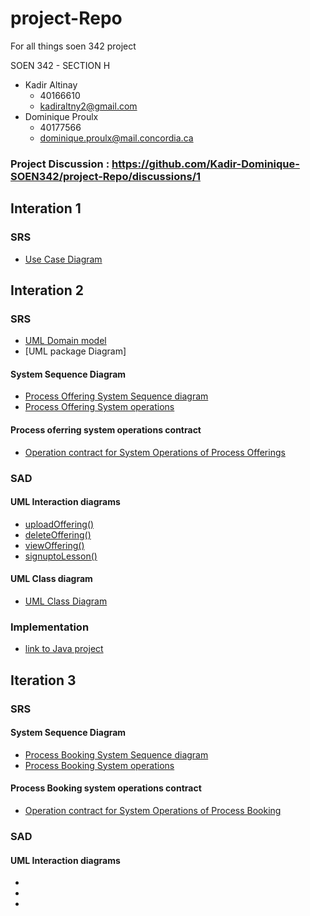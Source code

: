 # project-Repo
For all things soen 342 project

SOEN 342 - SECTION H
- Kadir Altinay 
  - 40166610
  - kadiraltny2@gmail.com
- Dominique Proulx
  -  40177566
  - dominique.proulx@mail.concordia.ca

### Project Discussion : https://github.com/Kadir-Dominique-SOEN342/project-Repo/discussions/1

## Interation 1

### SRS 
- [Use Case Diagram](SRS/UML_UseCase_v3.jpg)

## Interation 2 
### SRS
- [UML Domain model](SRS/UmlDomainModel_v9.jpg)
- [UML package Diagram]
#### System Sequence Diagram
- [Process Offering System Sequence diagram](SRS/SystemSequenceDiagram.png)
- [Process Offering System operations](SRS/ProcessOffering_System_Operation_)
#### Process oferring system operations contract
- [Operation contract for System Operations of Process Offerings](SRS/System_Operations_Contracts_ProcessOfferings)


### SAD 
#### UML Interaction diagrams
- [uploadOffering()](SAD/UploadOffering_v4.jpg)
- [ deleteOffering()](SAD/InteractionDiagrams/deleteOffering.png)
- [viewOffering()](SAD/InteractionDiagrams/InteractionDiagram_viewOffering_v4.jpg)
- [ signuptoLesson()](SAD/InteractionDiagrams/InteractionDiagram_signupToLesson_v4.jpg)

#### UML Class diagram
- [UML Class Diagram](SAD/UmlClassDiagram_v9.jpg)

### Implementation 
- [link to Java project](lessonator2000)
## Iteration 3

### SRS 
#### System Sequence Diagram
- [Process Booking System Sequence diagram]()
- [Process Booking System operations](S)
#### Process Booking system operations contract
- [Operation contract for System Operations of Process Booking]()

### SAD 
#### UML Interaction diagrams
- []()
- []()
- []()


